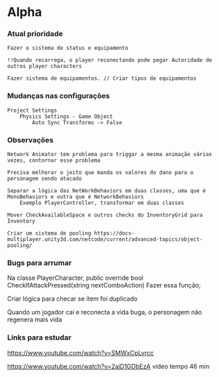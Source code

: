 # Alpha

### Atual prioridade
    Fazer o sistema de status e equipamento

    !!Quando recarrega, o player reconectando pode pegar Autoridade de outros player characters

    Fazer sistema de equipamentos. // Criar tipos de equipamentos
    

### Mudanças nas configurações
    Project Settings
        Physics Settings - Game Object
            Auto Sync Transforms -> False

### Observações

    Network Animator tem problema para triggar a mesma animação várias vezes, contornar esse problema

    Precisa melhorar o jeito que manda os valores do dano para o personagem sendo atacado

    Separar a lógica das NetWorkBehaviors em duas classes, uma que é MonoBehaviors e outra que é NetworkBehaviors
        Exemplo PlayerController, transformar em duas classes

    Mover CheckAvailableSpace e outros checks do InventoryGrid para Inventory

    Criar um sistema de pooling https://docs-multiplayer.unity3d.com/netcode/current/advanced-topics/object-pooling/
    

### Bugs para arrumar

Na classe PlayerCharacter, 
public override bool CheckIfAttackPressed(string nextComboAction)
Fazer essa função;

Criar lógica para checar se item foi duplicado

Quando um jogador cai e reconecta a vida buga, o personagem não regenera mais vida



### Links para estudar
https://www.youtube.com/watch?v=SMWxCpLvrcc

https://www.youtube.com/watch?v=2ajD1GDbEzA vídeo tempo 46 min